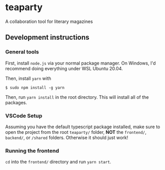# teaparty
A collaboration tool for literary magazines



## Development instructions

### General tools

First, install `node.js` via your normal package manager. On Windows, I'd recommend doing everything under WSL Ubuntu 20.04.

Then, install `yarn` with 
```
$ sudo npm install -g yarn
```

Then, run `yarn install` in the root directory. This will install all of the packages.

### VSCode Setup

Assuming you have the default typescript package installed, make sure to open the project from the root `teaparty/` folder, **NOT** the `frontend/`, `backend/`, or `/shared` folders. Otherwise it should just work!

### Running the frontend

`cd` into the `frontend/` directory and run `yarn start`.

